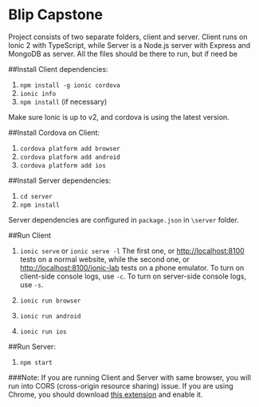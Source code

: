 # Blip Capstone
Project consists of two separate folders, client and server. Client runs on Ionic 2 with TypeScript, while Server is a Node.js server
with Express and MongoDB as server.
All the files should be there to run, but if need be

##Install Client dependencies:
1. `npm install -g ionic cordova`
2. `ionic info`
3. `npm install` (if necessary)

Make sure Ionic is up to v2, and cordova is using the latest version.

##Install Cordova on Client:
1. `cordova platform add browser`
2. `cordova platform add android`
3. `cordova platform add ios`

##Install Server dependencies:  
1. `cd server`
2. `npm install`

Server dependencies are configured in `package.json` in `\server` folder.

##Run Client
1. `ionic serve` or `ionic serve -l`
The first one, or [http://localhost:8100](http://localhost:8100) tests on a normal website, while the second one, or
[http://localhost:8100/ionic-lab](http://localhost:8100/ionic-lab) tests on a phone emulator. To turn on client-side console logs, use
`-c`. To turn on server-side console logs, use `-s`.

2. `ionic run browser`
3. `ionic run android`
4. `ionic run ios`

##Run Server:
1. `npm start`

###Note:
If you are running Client and Server with same browser, you will run into CORS (cross-origin resource sharing) issue. If you are using Chrome, you should download [this extension](https://chrome.google.com/webstore/detail/allow-control-allow-origi/nlfbmbojpeacfghkpbjhddihlkkiljbi?hl=en) and enable it.

